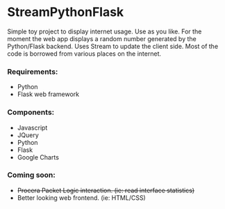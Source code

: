 # StreamPythonFlask


Simple toy project to display internet usage. Use as you like.
For the moment the web app displays a random number generated by the Python/Flask backend.
Uses Stream to update the client side. Most of the code is borrowed from various places on the internet. 


### Requirements:

  * Python
  * Flask web framework


### Components:
  
  * Javascript
  * JQuery
  * Python
  * Flask
  * Google Charts


### Coming soon:

  * ~~Procera Packet Logic interaction. (ie: read interface statistics)~~
  * Better looking web frontend. (ie: HTML/CSS)



